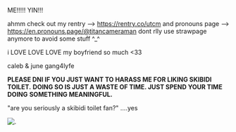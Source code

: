 

ME!!!!! YIN!!! 

ahmm check out my rentry --> https://rentry.co/utcm and pronouns page --> https://en.pronouns.page/@titancameraman dont rlly use strawpage anymore to avoid some stuff ^_^

i LOVE LOVE LOVE my boyfriend so much <33

caleb & june gang4lyfe


**PLEASE DNI IF YOU JUST WANT TO HARASS ME FOR LIKING SKIBIDI TOILET.**
**DOING SO IS JUST A WASTE OF TIME. JUST SPEND YOUR TIME DOING**
**SOMETHING MEANINGFUL.**


"are you seriously a skibidi toilet fan?"
....yes

![.](https://i.imgflip.com/82t0ku.jpg)
